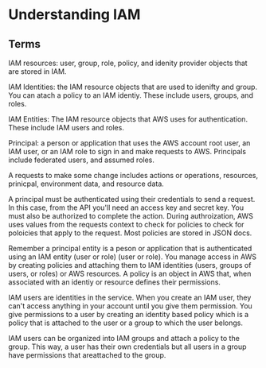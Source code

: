 # Understanding IAM

## Terms
IAM resources: user, group, role, policy, and idenity provider objects that are stored in IAM. 

IAM Identities: the IAM resource objects that are used to idenifty and group. You can atach a policy to an IAM identiy. These include users, groups, and roles. 

IAM Entities: The IAM resource objects that AWS uses for authentication. These include IAM users and roles. 

Principal: a person or application that uses the AWS account root user, an IAM user, or an IAM role to sign in and make requests to AWS. Principals include federated users, and assumed roles. 

A requests to make some change includes actions or operations, resources, prinicpal, environment data, and resource data. 

A principal must be authenticated using their credentials to send a request. In this case, from the API you'll need an access key and secret key. You must also be authorized to complete the action. During authroization, AWS uses values from the requests context to check for policies to check for poloicies that apply to the request. Most policies are stored in JSON docs. 

Remember a principal entity is a peson or application that is authenticated using an IAM entity (user or role) (user or role). You manage access in AWS by creating policies and attaching them to IAM identities (users, groups of users, or roles) or AWS resources. A policy is an object in AWS that, when associated with an identiy or resource defines their permissions. 

IAM users are identities in the service. When you create an IAM user, they can't access anything in your account until you give them permission. You give permissions to a user by creating an identity based policy which is a policy that is attached to the user or a group to which the user belongs. 

IAM users can be organized into IAM groups and attach a policy to the group. This way, a user has their own credentials but all users in a group have permissions that areattached to the group.